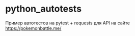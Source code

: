 # python_autotests
Пример автотестов на pytest + requests для API на сайте https://pokemonbattle.me/
